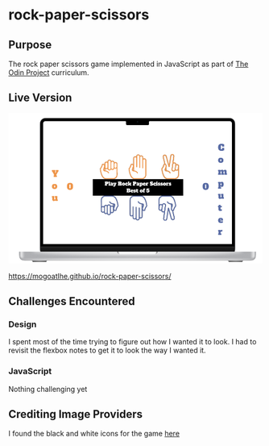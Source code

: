 # rock-paper-scissors

## Purpose
The rock paper scissors game implemented in JavaScript as part of [The Odin Project](https://theodinproject.com) curriculum.


## Live Version

![](images/design.png)

https://mogoatlhe.github.io/rock-paper-scissors/

## Challenges Encountered

### Design
I spent most of the time trying to figure out how I wanted it to look. I had to revisit the flexbox notes to get it to look the way I wanted it.

### JavaScript
Nothing challenging yet

## Crediting Image Providers

I found the black and white icons for the game [here]("https://thenounproject.com/browse/icons/term/rock-paper-scissors/?iconspage=1")